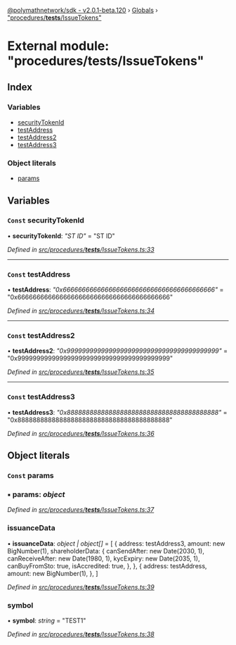 [@polymathnetwork/sdk - v2.0.1-beta.120](../README.md) › [Globals](../globals.md) › ["procedures/**tests**/IssueTokens"](_procedures___tests___issuetokens_.md)

# External module: "procedures/**tests**/IssueTokens"

## Index

### Variables

- [securityTokenId](_procedures___tests___issuetokens_.md#const-securitytokenid)
- [testAddress](_procedures___tests___issuetokens_.md#const-testaddress)
- [testAddress2](_procedures___tests___issuetokens_.md#const-testaddress2)
- [testAddress3](_procedures___tests___issuetokens_.md#const-testaddress3)

### Object literals

- [params](_procedures___tests___issuetokens_.md#const-params)

## Variables

### `Const` securityTokenId

• **securityTokenId**: _"ST ID"_ = "ST ID"

_Defined in [src/procedures/**tests**/IssueTokens.ts:33](https://github.com/PolymathNetwork/polymath-sdk/blob/1da5bc5/src/procedures/__tests__/IssueTokens.ts#L33)_

---

### `Const` testAddress

• **testAddress**: _"0x6666666666666666666666666666666666666666"_ = "0x6666666666666666666666666666666666666666"

_Defined in [src/procedures/**tests**/IssueTokens.ts:34](https://github.com/PolymathNetwork/polymath-sdk/blob/1da5bc5/src/procedures/__tests__/IssueTokens.ts#L34)_

---

### `Const` testAddress2

• **testAddress2**: _"0x9999999999999999999999999999999999999999"_ = "0x9999999999999999999999999999999999999999"

_Defined in [src/procedures/**tests**/IssueTokens.ts:35](https://github.com/PolymathNetwork/polymath-sdk/blob/1da5bc5/src/procedures/__tests__/IssueTokens.ts#L35)_

---

### `Const` testAddress3

• **testAddress3**: _"0x8888888888888888888888888888888888888888"_ = "0x8888888888888888888888888888888888888888"

_Defined in [src/procedures/**tests**/IssueTokens.ts:36](https://github.com/PolymathNetwork/polymath-sdk/blob/1da5bc5/src/procedures/__tests__/IssueTokens.ts#L36)_

## Object literals

### `Const` params

### ▪ **params**: _object_

_Defined in [src/procedures/**tests**/IssueTokens.ts:37](https://github.com/PolymathNetwork/polymath-sdk/blob/1da5bc5/src/procedures/__tests__/IssueTokens.ts#L37)_

### issuanceData

• **issuanceData**: _object | object[]_ = [
{
address: testAddress3,
amount: new BigNumber(1),
shareholderData: {
canSendAfter: new Date(2030, 1),
canReceiveAfter: new Date(1980, 1),
kycExpiry: new Date(2035, 1),
canBuyFromSto: true,
isAccredited: true,
},
},
{
address: testAddress,
amount: new BigNumber(1),
},
]

_Defined in [src/procedures/**tests**/IssueTokens.ts:39](https://github.com/PolymathNetwork/polymath-sdk/blob/1da5bc5/src/procedures/__tests__/IssueTokens.ts#L39)_

### symbol

• **symbol**: _string_ = "TEST1"

_Defined in [src/procedures/**tests**/IssueTokens.ts:38](https://github.com/PolymathNetwork/polymath-sdk/blob/1da5bc5/src/procedures/__tests__/IssueTokens.ts#L38)_
